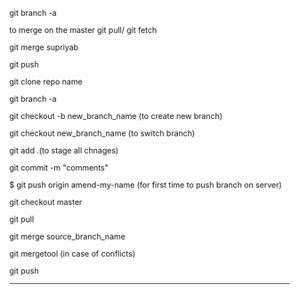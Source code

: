 git branch -a

to merge on the master git pull/ git fetch

git merge supriyab

git push


git clone repo name

git branch -a

git checkout -b  new_branch_name  (to create new branch)

git checkout new_branch_name (to switch branch)



git add .(to stage all chnages)

git commit -m "comments"

$ git push origin amend-my-name (for first time to push branch on server)

git checkout master

git pull

git merge  source_branch_name

git mergetool (in case of conflicts)

git push 

------


